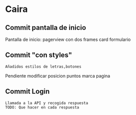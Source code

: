 # Caira

## Commit pantalla de inicio

Pantalla de inicio:
    pagerview con dos frames
    card formulario
## Commit "con styles"
    Añadidos estilos de letras,botones
Pendiente modificar posicion puntos marca pagina
    
## Commit Login
    Llamada a la API y recogida respuesta
    TODO: Que hacer en cada respuesta